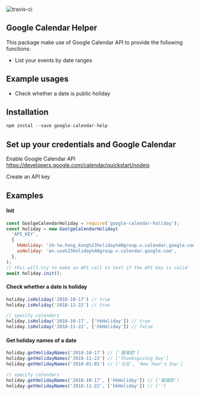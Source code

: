 ![travis-ci](https://travis-ci.org/cklll/google-calendar-holiday.svg?branch=master)

## Google Calendar Helper

This package make use of Google Calendar API to provide the following functions:

* List your events by date ranges

## Example usages

* Check whether a date is public holiday

## Installation
```js
npm instal --save google-calendar-help
```

## Set up your credentials and Google Calendar

Enable Google Calendar API
https://developers.google.com/calendar/quickstart/nodejs

Create an API key


## Examples

#### Init
```js
const GoolgeCalendarHoliday = require('google-calendar-holiday');
const holiday = new GoolgeCalendarHoliday(
  'API_KEY',
  {
    hkHoliday: 'zh-tw.hong_kong%23holiday%40group.v.calendar.google.com',
    usHoliday: 'en.usa%23holiday%40group.v.calendar.google.com',
  },
);
// this will try to make an API call to test if the API key is valid
await holiday.init();
```

#### Check whether a date is holiday
```js
holiday.isHoliday('2018-10-17') // true
holiday.isHoliday('2018-11-22') // true

// specify calendars
holiday.isHoliday('2018-10-17', ['hkHoliday']) // true
holiday.isHoliday('2018-11-22', ['hkHoliday']) // false
```

#### Get holiday names of a date
```js
holiday.getHolidayNames('2018-10-17') // ['重陽節']
holiday.getHolidayNames('2018-11-22') // ['Thanksgiving Day']
holiday.getHolidayNames('2018-01-01') // ['元旦', 'New Year's Day']

// specify calendars
holiday.getHolidayNames('2018-10-17', ['hkHoliday']) // ['重陽節']
holiday.getHolidayNames('2018-11-22', ['hkHoliday']) // ['']
```